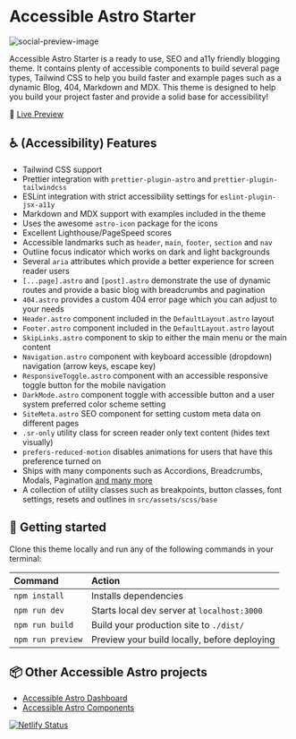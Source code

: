 # Accessible Astro Starter

![social-preview-image](https://user-images.githubusercontent.com/3909046/219942674-9894853e-def8-4180-84b8-6b577dacfcaa.png)

Accessible Astro Starter is a ready to use, SEO and a11y friendly blogging theme. It contains plenty of accessible components to build several page types, Tailwind CSS to help you build faster and example pages such as a dynamic Blog, 404, Markdown and MDX. This theme is designed to help you build your project faster and provide a solid base for accessibility!

🚀 [Live Preview](https://accessible-astro.netlify.app/)

## ♿ (Accessibility) Features

-   Tailwind CSS support
-   Prettier integration with `prettier-plugin-astro` and `prettier-plugin-tailwindcss`
-   ESLint integration with strict accessibility settings for `eslint-plugin-jsx-a11y`
-   Markdown and MDX support with examples included in the theme
-   Uses the awesome `astro-icon` package for the icons
-   Excellent Lighthouse/PageSpeed scores
-   Accessible landmarks such as `header`, `main`, `footer`, `section` and `nav`
-   Outline focus indicator which works on dark and light backgrounds
-   Several `aria` attributes which provide a better experience for screen reader users
-   `[...page].astro` and `[post].astro` demonstrate the use of dynamic routes and provide a basic blog with breadcrumbs and pagination
-   `404.astro` provides a custom 404 error page which you can adjust to your needs
-   `Header.astro` component included in the `DefaultLayout.astro` layout
-   `Footer.astro` component included in the `DefaultLayout.astro` layout
-   `SkipLinks.astro` component to skip to either the main menu or the main content
-   `Navigation.astro` component with keyboard accessible (dropdown) navigation (arrow keys, escape key)
-   `ResponsiveToggle.astro` component with an accessible responsive toggle button for the mobile navigation
-   `DarkMode.astro` component toggle with accessible button and a user system preferred color scheme setting
-   `SiteMeta.astro` SEO component for setting custom meta data on different pages
-   `.sr-only` utility class for screen reader only text content (hides text visually)
-   `prefers-reduced-motion` disables animations for users that have this preference turned on
-   Ships with many components such as Accordions, Breadcrumbs, Modals, Pagination [and many more](https://accessible-astro.dev/accessible-components)
-   A collection of utility classes such as breakpoints, button classes, font settings, resets and outlines in `src/assets/scss/base`

## 🚀 Getting started

Clone this theme locally and run any of the following commands in your terminal:

| Command           | Action                                       |
| :---------------- | :------------------------------------------- |
| `npm install`     | Installs dependencies                        |
| `npm run dev`     | Starts local dev server at `localhost:3000`  |
| `npm run build`   | Build your production site to `./dist/`      |
| `npm run preview` | Preview your build locally, before deploying |

## 📦 Other Accessible Astro projects

-   [Accessible Astro Dashboard](https://github.com/markteekman/accessible-astro-dashboard/)
-   [Accessible Astro Components](https://github.com/markteekman/accessible-astro-components/)

[![Netlify Status](https://api.netlify.com/api/v1/badges/cc539e33-6394-4da1-afdf-6436102b4bf0/deploy-status)](https://app.netlify.com/sites/accessible-astro-starter/deploys)

<!-- ## ❤️ Helping out

If you find that something isn't working right then I'm always happy to hear it to improve this starter! You can contribute in many ways and forms. Let me know by either:

1. [Filing an issue](https://github.com/markteekman/accessible-astro-starter/issues)
2. [Submitting a pull request](https://github.com/markteekman/accessible-astro-starter/pulls)
3. [Starting a discussion](https://github.com/markteekman/accessible-astro-starter/discussions)
4. [Buying me a coffee!](https://www.buymeacoffee.com/markteekman)

## ☕ Thank you!

A big thank you to the creators of the awesome Astro static site generator and to all using this starter to make the web a bit more accessible for all people around the world :)

[![buymeacoffee-button](https://user-images.githubusercontent.com/3909046/150683481-be070424-7bb0-4dd7-a3cb-43b5605163f5.png)](https://www.buymeacoffee.com/markteekman) -->
